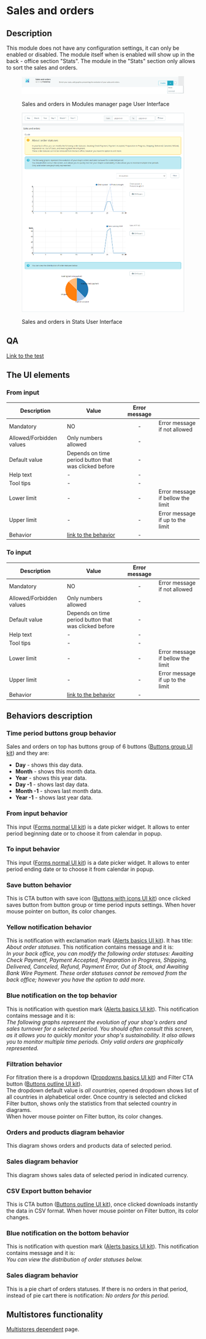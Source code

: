 # Sales and orders

## Description

This module does not have any configuration settings, it can only be enabled or disabled. The module itself when is enabled will show up in the back - office section "Stats". The module in the "Stats" section only allows to sort the sales and orders.

<figure><img src="../../../../../.gitbook/assets/image (85).png" alt="Sales and orders in Modules manager page User Interface"><figcaption><p>Sales and orders in Modules manager page User Interface</p></figcaption></figure>

<figure><img src="../../../../../.gitbook/assets/image (91).png" alt="Sales and orders in Stats User Interface"><figcaption><p>Sales and orders in Stats User Interface</p></figcaption></figure>

## QA&#x20;

[Link to the test](https://build.prestashop-project.org/test-scenarios/scenarios/core/functional/bo/modules/module-manager/modules.html)

## The UI elements&#x20;

### From input

<table><thead><tr><th>Description</th><th>Value</th><th align="center">Error message</th><th data-hidden></th></tr></thead><tbody><tr><td>Mandatory</td><td>NO</td><td align="center">-</td><td>Error message if not allowed</td></tr><tr><td>Allowed/Forbidden values</td><td>Only numbers allowed</td><td align="center">-</td><td></td></tr><tr><td>Default value</td><td>Depends on time period button that was clicked before</td><td align="center">-</td><td></td></tr><tr><td>Help text</td><td>-</td><td align="center">-</td><td></td></tr><tr><td>Tool tips</td><td>-</td><td align="center">-</td><td></td></tr><tr><td>Lower limit</td><td>-</td><td align="center">-</td><td>Error message if bellow the limit</td></tr><tr><td>Upper limit</td><td>-</td><td align="center">-</td><td>Error message if up to the limit</td></tr><tr><td>Behavior</td><td><a href="sales-and-orders.md#from-input-behavior">link to the behavior</a></td><td align="center">-</td><td></td></tr></tbody></table>

### To input

<table><thead><tr><th>Description</th><th>Value</th><th align="center">Error message</th><th data-hidden></th></tr></thead><tbody><tr><td>Mandatory</td><td>NO</td><td align="center">-</td><td>Error message if not allowed</td></tr><tr><td>Allowed/Forbidden values</td><td>Only numbers allowed</td><td align="center">-</td><td></td></tr><tr><td>Default value</td><td>Depends on time period button that was clicked before</td><td align="center">-</td><td></td></tr><tr><td>Help text</td><td>-</td><td align="center">-</td><td></td></tr><tr><td>Tool tips</td><td>-</td><td align="center">-</td><td></td></tr><tr><td>Lower limit</td><td>-</td><td align="center">-</td><td>Error message if bellow the limit</td></tr><tr><td>Upper limit</td><td>-</td><td align="center">-</td><td>Error message if up to the limit</td></tr><tr><td>Behavior</td><td><a href="sales-and-orders.md#to-input-behavior">link to the behavior</a></td><td align="center">-</td><td></td></tr></tbody></table>

## Behaviors description

### Time period buttons group behavior

Sales and orders on top has buttons group of 6 buttons ([Buttons group UI kit](https://build.prestashop-project.org/prestashop-ui-kit/?path=/story/buttons--button-group)) and they are:

* **Day** - shows this day data.
* **Month** - shows this month data.
* **Year** - shows this year data.
* **Day -1** - shows last day data.
* **Month -1** - shows last month data.
* **Year -1** - shows last year data.

### From input behavior

This input ([Forms normal UI kit](https://build.prestashop-project.org/prestashop-ui-kit/?path=/story/forms--normal)) is a date picker widget. It allows to enter period beginning date or to choose it from calendar in popup.

### To input behavior

This input ([Forms normal UI kit](https://build.prestashop-project.org/prestashop-ui-kit/?path=/story/forms--normal)) is a date picker widget. It allows to enter period ending date or to choose it from calendar in popup.

### Save button behavior

This is CTA button with save icon ([Buttons with icons UI kit](https://build.prestashop-project.org/prestashop-ui-kit/?path=/story/buttons--buttons-with-icons)) once clicked saves button from button group or time period inputs settings. When hover mouse pointer on button, its color changes.

### Yellow notification behavior

This is notification with exclamation mark ([Alerts basics UI kit](https://build.prestashop-project.org/prestashop-ui-kit/?path=/story/alerts--basics)). It has title: _About order statuses._ This notification contains message and it is:\
_In your back office, you can modify the following order statuses: Awaiting Check Payment, Payment Accepted, Preparation in Progress, Shipping, Delivered, Canceled, Refund, Payment Error, Out of Stock, and Awaiting Bank Wire Payment. These order statuses cannot be removed from the back office; however you have the option to add more._

### Blue notification on the top behavior

This is notification with question mark ([Alerts basics UI kit](https://build.prestashop-project.org/prestashop-ui-kit/?path=/story/alerts--basics)). This notification contains message and it is:\
_The following graphs represent the evolution of your shop's orders and sales turnover for a selected period. You should often consult this screen, as it allows you to quickly monitor your shop's sustainability. It also allows you to monitor multiple time periods. Only valid orders are graphically represented._

### Filtration behavior

For filtration there is a dropdown ([Dropdowns basics UI kit](https://build.prestashop-project.org/prestashop-ui-kit/?path=/story/dropdowns--basics)) and Filter CTA button ([Buttons outline UI kit](https://build.prestashop-project.org/prestashop-ui-kit/?path=/story/buttons--outline)).\
The dropdown default value is _all countries_, opened dropdown shows list of all countries in alphabetical order. Once country is selected and clicked Filter button, shows only the statistics from that selected country in diagrams.\
When hover mouse pointer on Filter button, its color changes.

### Orders and products diagram behavior

This diagram shows orders and products data of selected period.

### Sales diagram behavior

This diagram shows sales data of selected period in indicated currency.

### CSV Export button behavior

This is CTA button ([Buttons outline UI kit](https://build.prestashop-project.org/prestashop-ui-kit/?path=/story/buttons--outline)), once clicked downloads instantly the data in CSV format. When hover mouse pointer on Filter button, its color changes.

### Blue notification on the bottom behavior

This is notification with question mark ([Alerts basics UI kit](https://build.prestashop-project.org/prestashop-ui-kit/?path=/story/alerts--basics)). This notification contains message and it is:\
_You can view the distribution of order statuses below._

### Sales diagram behavior

This is a pie chart of orders statuses. If there is no orders in that period, instead of pie cart there is notification: _No orders for this period._

## Multistores functionality

[Multistores dependent](../../../common-components/multistores-dependent.md) page.
